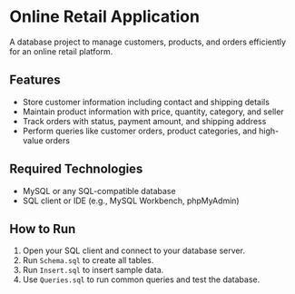 # Online Retail Application

A database project to manage customers, products, and orders efficiently for an online retail platform.

## Features
- Store customer information including contact and shipping details
- Maintain product information with price, quantity, category, and seller
- Track orders with status, payment amount, and shipping address
- Perform queries like customer orders, product categories, and high-value orders

## Required Technologies
- MySQL or any SQL-compatible database
- SQL client or IDE (e.g., MySQL Workbench, phpMyAdmin)

## How to Run
1. Open your SQL client and connect to your database server.
2. Run `Schema.sql` to create all tables.
3. Run `Insert.sql` to insert sample data.
4. Use `Queries.sql` to run common queries and test the database.
